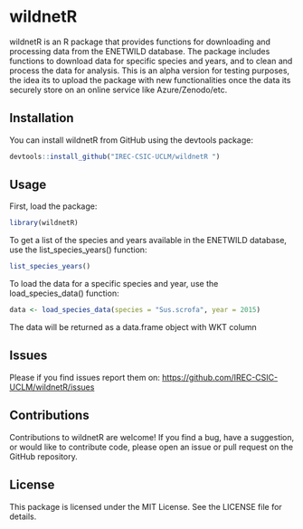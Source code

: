 # wildnetR

wildnetR is an R package that provides functions for downloading and processing data from the ENETWILD database. The package includes functions to download data for specific species and years, and to clean and process the data for analysis. This is an alpha version for testing purposes, the idea its to upload the package with new functionalities once the data its securely store on an online service like Azure/Zenodo/etc.

## Installation

You can install wildnetR from GitHub using the devtools package:

```r
devtools::install_github("IREC-CSIC-UCLM/wildnetR ")
```

## Usage

First, load the package:

```r
library(wildnetR)
```

To get a list of the species and years available in the ENETWILD database, use the list_species_years() function:

```r
list_species_years()
```

To load the data for a specific species and year, use the load_species_data() function:

```r
data <- load_species_data(species = "Sus.scrofa", year = 2015)
```

The data will be returned as a data.frame object with WKT column


## Issues

Please if you find issues report them on: https://github.com/IREC-CSIC-UCLM/wildnetR/issues

## Contributions

Contributions to wildnetR are welcome! If you find a bug, have a suggestion, or would like to contribute code, please open an issue or pull request on the GitHub repository.

## License

This package is licensed under the MIT License. See the LICENSE file for details.